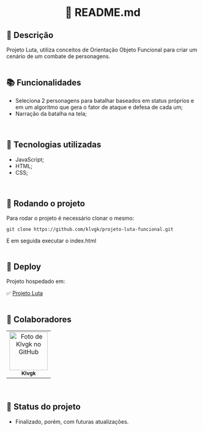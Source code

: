 <h1 align="center">🧬 README.md</h1>

## :memo: Descrição
Projeto Luta, utiliza conceitos de Orientação Objeto Funcional para criar um cenário de um combate de personagens.
<br><br>

## :books: Funcionalidades
* Seleciona 2 personagens para batalhar baseados em status próprios e em um algoritmo que gera o fator de ataque e defesa de cada um;
* Narração da batalha na tela;
<br>

## :wrench: Tecnologias utilizadas
* JavaScript;
* HTML;
* CSS;
<br>

## :rocket: Rodando o projeto
Para rodar o projeto é necessário clonar o mesmo:
```
git clone https://github.com/klvgk/projeto-luta-funcional.git
```
E em seguida executar o index.html
<br><br>

## 👾 Deploy
Projeto hospedado em:

✅ <a href="https://klvgk.github.io/projeto-luta-funcional/">Projeto Luta</a>
<br><br>

## :handshake: Colaboradores
<table>
  <tr>
    <td align="center">
      <a href="http://github.com/klvgk">
        <img src="https://avatars.githubusercontent.com/u/25831261?s=400&u=de43f75cc712971a37f8728114353248834cf9dd&v=4" width="100px;" alt="Foto de Klvgk no GitHub"/><br>
        <sub>
          <b>Klvgk</b>
        </sub>
      </a>
    </td>
  </tr>
</table>
<br>

## :dart: Status do projeto
* Finalizado, porém, com futuras atualizações. 
